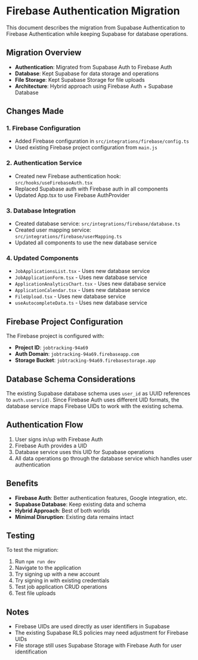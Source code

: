 # Firebase Authentication Migration

This document describes the migration from Supabase Authentication to Firebase Authentication while keeping Supabase for database operations.

## Migration Overview

- **Authentication**: Migrated from Supabase Auth to Firebase Auth
- **Database**: Kept Supabase for data storage and operations
- **File Storage**: Kept Supabase Storage for file uploads
- **Architecture**: Hybrid approach using Firebase Auth + Supabase Database

## Changes Made

### 1. Firebase Configuration
- Added Firebase configuration in `src/integrations/firebase/config.ts`
- Used existing Firebase project configuration from `main.js`

### 2. Authentication Service
- Created new Firebase authentication hook: `src/hooks/useFirebaseAuth.tsx`
- Replaced Supabase auth with Firebase auth in all components
- Updated App.tsx to use Firebase AuthProvider

### 3. Database Integration
- Created database service: `src/integrations/firebase/database.ts`
- Created user mapping service: `src/integrations/firebase/userMapping.ts`
- Updated all components to use the new database service

### 4. Updated Components
- `JobApplicationsList.tsx` - Uses new database service
- `JobApplicationForm.tsx` - Uses new database service
- `ApplicationAnalyticsChart.tsx` - Uses new database service
- `ApplicationCalendar.tsx` - Uses new database service
- `FileUpload.tsx` - Uses new database service
- `useAutocompleteData.ts` - Uses new database service

## Firebase Project Configuration

The Firebase project is configured with:
- **Project ID**: `jobtracking-94a69`
- **Auth Domain**: `jobtracking-94a69.firebaseapp.com`
- **Storage Bucket**: `jobtracking-94a69.firebasestorage.app`

## Database Schema Considerations

The existing Supabase database schema uses `user_id` as UUID references to `auth.users(id)`. Since Firebase Auth uses different UID formats, the database service maps Firebase UIDs to work with the existing schema.

## Authentication Flow

1. User signs in/up with Firebase Auth
2. Firebase Auth provides a UID
3. Database service uses this UID for Supabase operations
4. All data operations go through the database service which handles user authentication

## Benefits

- **Firebase Auth**: Better authentication features, Google integration, etc.
- **Supabase Database**: Keep existing data and schema
- **Hybrid Approach**: Best of both worlds
- **Minimal Disruption**: Existing data remains intact

## Testing

To test the migration:
1. Run `npm run dev`
2. Navigate to the application
3. Try signing up with a new account
4. Try signing in with existing credentials
5. Test job application CRUD operations
6. Test file uploads

## Notes

- Firebase UIDs are used directly as user identifiers in Supabase
- The existing Supabase RLS policies may need adjustment for Firebase UIDs
- File storage still uses Supabase Storage with Firebase Auth for user identification

